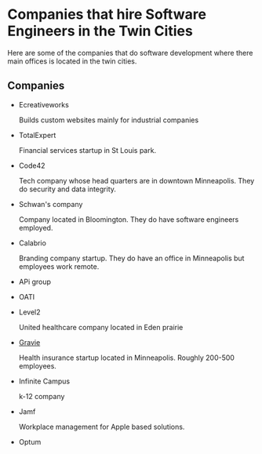 # Companies that hire Software Engineers in the Twin Cities

Here are some of the companies that do software development where there main offices is located in the twin cities.

## Companies

- Ecreativeworks

  Builds custom websites mainly for industrial companies

- TotalExpert

  Financial services startup in St Louis park.

- Code42

  Tech company whose head quarters are in downtown Minneapolis. They do security and data integrity.

- Schwan's company

  Company located in Bloomington. They do have software engineers employed.

- Calabrio

  Branding company startup. They do have an office in Minneapolis but employees work remote.

- APi group

- OATI

- Level2

  United healthcare company located in Eden prairie

- [Gravie](../909)

  Health insurance startup located in Minneapolis. Roughly 200-500 employees.

- Infinite Campus

  k-12 company

- Jamf

  Workplace management for Apple based solutions.

- Optum
